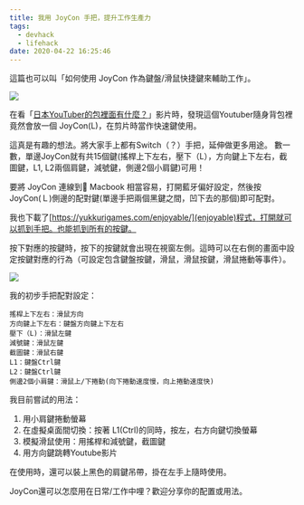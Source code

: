 ```yaml
---
title: 我用 JoyCon 手把，提升工作生產力
tags:
  - devhack
  - lifehack
date: 2020-04-22 16:25:46
---
```


這篇也可以叫「如何使用 JoyCon 作為鍵盤/滑鼠快捷鍵來輔助工作」。

[![](http://img.youtube.com/vi/f6B_jJRWung/0.jpg)](http://www.youtube.com/watch?v=f6B_jJRWung "")

在看「[日本YouTuber的包裡面有什麼？](https://www.youtube.com/watch?v=f6B_jJRWung)」影片時，發現這個Youtuber隨身背包裡竟然會放一個 JoyCon(L)，在剪片時當作快速鍵使用。

這真是有趣的想法。將大家手上都有Switch（？）手把，延伸做更多用途。
數一數，單邊JoyCon就有共15個鍵(搖桿上下左右，壓下（L），方向鍵上下左右，截圖鍵，L1, L2兩個肩鍵，減號鍵，側邊2個小肩鍵)可用！

要將 JoyCon 連線到 Macbook 相當容易，打開藍牙偏好設定，然後按JoyCon(Ｌ)側邊的配對鍵(單邊手把兩個黑鍵之間，凹下去的那個)即可配對。

我也下載了[https://yukkurigames.com/enjoyable/](enjoyable)程式，打開就可以抓到手把。也能抓到所有的按鍵。

按下對應的按鍵時，按下的按鍵就會出現在視窗左側。這時可以在右側的畫面中設定按鍵對應的行為（可設定包含鍵盤按鍵，滑鼠，滑鼠按鍵，滑鼠捲動等事件）。

![](https://i.imgur.com/7FkOvYv.png)

我的初步手把配對設定：

```
搖桿上下左右：滑鼠方向
方向鍵上下左右：鍵盤方向鍵上下左右
壓下（L)：滑鼠左鍵
減號鍵：滑鼠左鍵
截圖鍵：滑鼠右鍵
L1：鍵盤Ctrl鍵
L2：鍵盤Ctrl鍵
側邊2個小肩鍵：滑鼠上/下捲動(向下捲動速度慢，向上捲動速度快)
```

我目前嘗試的用法：

1. 用小肩鍵捲動螢幕
1. 在虛擬桌面間切換：按著 L1(Ctrl)的同時，按左，右方向鍵切換螢幕
1. 模擬滑鼠使用：用搖桿和減號鍵，截圖鍵
1. 用方向鍵跳轉Youtube影片

在使用時，還可以裝上黑色的肩鍵吊帶，掛在左手上隨時使用。

JoyCon還可以怎麼用在日常/工作中哩？歡迎分享你的配置或用法。
